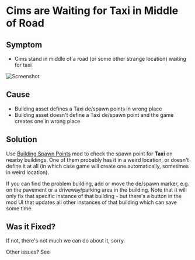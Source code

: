 # Cims are Waiting for Taxi in Middle of Road
## Symptom

* Cims stand in middle of a road (or some other strange location) waiting for taxi

![Screenshot](picCimsTaxi_bug.png)

## Cause

* Building asset defines a Taxi de/spawn points in wrong place
* Building asset doesn't define a Taxi de/spawn point and the game creates one in wrong place

## Solution

Use [Building Spawn Points](https://steamcommunity.com/sharedfiles/filedetails/?id=2511258910) mod to check the spawn point for **Taxi** on nearby buildings. One of them probably has it in a weird location, or doesn't define it at all (in which case game will create one automatically, sometimes in weird location).

If you can find the problem building, add or move the de/spawn marker, e.g. on the pavement or a driveway/parking area in the building. Note that it will only fix that specific instance of that building - but there's a button in the mod UI that updates all other instances of that building which can save some time.

## Was it Fixed?

If not, there's not much we can do about it, sorry.

Other issues? See [](Troubleshooting.md)